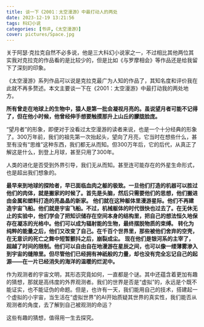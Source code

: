 ```yaml
---
title: 谈一下《2001：太空漫游》中最打动人的两处
date: 2023-12-19 13:21:56
tags: 科幻小说
categories: [书评,《太空漫游》]
cover: pictures/Space.jpg
---
```


关于阿瑟·克拉克自然不必多说，他是三大科幻小说家之一，不过相比其他两位其实我对克拉克的作品看的是比较少的，但是比如《与罗摩相会》等作品还是给我留下了深刻的印象。

《太空漫游》系列作品可以说是克拉克最广为人知的作品了，其知名度和评价我在此就不再多赘述。本文主要谈一下在《2001：太空漫游》中最打动我的两处地方。

**所有曾走在地球上的生物中，猿人是第一批会凝视月亮的。虽说望月者可能不记得了，但在他小时候，他曾经伸手想要触摸那升上山丘的朦胧脸庞。**

“望月者”的形象，即便对于没看过太空漫游的读者来说，也是一个十分经典的形象了。300万年前，我们的祖先第一次抬起头，望向了月亮，它当时在想些什么，甚至有没有“思维”这种东西，我们都无从而知。但300万年后，它的后代，从真正了解这是什么，到登上月球，甚至只用了300年。

人类的进化是否受到外界引导，我们无从而知。甚至连可能存在的外星生命形式，也是超出我们想象的。               

**最早来到地球的探险者，早已面临血肉之躯的极致。一旦他们打造的机器可以胜过他们的肉体，就是搬家的时候了。首先是头脑，然后只需要他们的思想，他们搬进由金属和塑料打造的亮晶晶的新家。**
        **他们就在这种躯体里漫游星际。他们不再建造宇宙飞船。他们就是宇宙飞船。不过，机械躯体的时代很快也过去了。在无休无止的实验中，他们学会了把知识储存在空间本身的结构里，把自己的想法恒久地保存在凝冻的光格中。他们可以成为辐射能的生物，最终摆脱物质的束缚。**
        **转化为纯粹的能量之后，他们又改变了自己。在千百个世界里，那些被他们舍弃的空壳，在无意识的死亡之舞中短暂颤抖之后，崩裂成尘。**
        **现在他们是银河系的主宰了，超越了时间的限制。他们可以自由自在地漫游在星辰之间，也可以像一缕薄雾渗入到宇宙的缝隙里。但尽管他们已经拥有神祇般的力量，却也没有完全忘记自己的起源——在一片已经消失的海洋的温暖的烂泥中。**

作为观测者的宇宙文明，其形态究竟如何，一直都是个谜。其中还蕴含着更加有趣的猜想，那就是高纬度的外界观测者。我们的世界是否是“虚拟”的，永远是个既不能证实，也不能证伪的命题。但是，也许有一天，我们能用自己的技术，搭建起一个虚拟的小宇宙，当生活在“虚拟世界”的AI开始质疑其世界的真实性，我们能否从观测者的角度，去了解到自己被观测的命运？

这些有趣的猜想，值得用一生去探究。